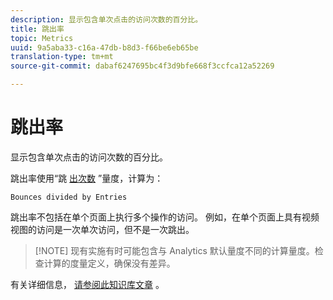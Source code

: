 ```yaml
---
description: 显示包含单次点击的访问次数的百分比。
title: 跳出率
topic: Metrics
uuid: 9a5aba33-c16a-47db-b8d3-f66be6eb65be
translation-type: tm+mt
source-git-commit: dabaf6247695bc4f3d9bfe668f3ccfca12a52269

---
```



# 跳出率

显示包含单次点击的访问次数的百分比。

跳出率使用“跳 [出次数](/help/components/c-variables/c-metrics/metrics-bounces.md) ”量度，计算为：

`Bounces divided by Entries`

跳出率不包括在单个页面上执行多个操作的访问。 例如，在单个页面上具有视频视图的访问是一次单次访问，但不是一次跳出。

>[!NOTE] 现有实施有时可能包含与 Analytics 默认量度不同的计算量度。检查计算的度量定义，确保没有差异。

有关详细信息， [请参阅此知识库文章](https://marketing.adobe.com/resources/help/en_US/home/index.html#kb-analytics-comparing-bounces-and-single-access) 。
